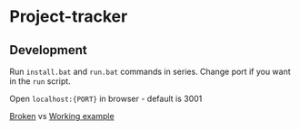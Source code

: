 # Project-tracker

## Development

Run `install.bat` and `run.bat` commands in series. Change port if you want in the `run` script.

Open `localhost:{PORT}` in browser - default is 3001

[Broken](https://projects-tracker.herokuapp.com/) vs [Working example](http://screencast.com/t/Nni6J1UlK)
